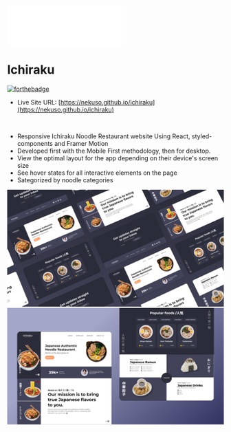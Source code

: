 <img align="center" src="/src/img/Brand.png"/>

# Ichiraku 
[![forthebadge](https://forthebadge.com/images/badges/built-with-love.svg)](https://forthebadge.com)


- Live Site URL: [https://nekuso.github.io/ichiraku](https://nekuso.github.io/ichiraku)
<br/>

- Responsive Ichiraku Noodle Restaurant website Using React, styled-components and Framer Motion
- Developed first with the Mobile First methodology, then for desktop.
- View the optimal layout for the app depending on their device's screen size
- See hover states for all interactive elements on the page
- Sategorized by noodle categories

![preview img](/preview.png)
![preview img](/preview2.png)